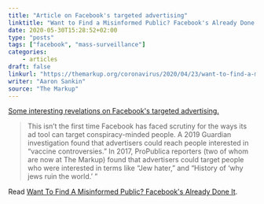 ```yaml
---
title: "Article on Facebook's targeted advertising"
linktitle: "Want to Find a Misinformed Public? Facebook's Already Done It"
date: 2020-05-30T15:28:52+02:00
type: "posts"
tags: ["facebook", "mass-surveillance"]
categories:
    - articles
draft: false
linkurl: "https://themarkup.org/coronavirus/2020/04/23/want-to-find-a-misinformed-public-facebooks-already-done-it"
writer: "Aaron Sankin"
source: "The Markup"
---
```


[Some interesting revelations on Facebook's targeted advertising.](https://themarkup.org/coronavirus/2020/04/23/want-to-find-a-misinformed-public-facebooks-already-done-it)

<!--more--> 

> This isn’t the first time Facebook has faced scrutiny for the ways its ad tool can target conspiracy-minded people. A 2019 Guardian investigation found that advertisers could reach people interested in “vaccine controversies.” In 2017, ProPublica reporters (two of whom are now at The Markup) found that advertisers could target people who were interested in terms like “Jew hater,” and “History of ‘why jews ruin the world.’ ” 

Read [Want To Find A Misinformed Public? Facebook's Already Done It](https://themarkup.org/coronavirus/2020/04/23/want-to-find-a-misinformed-public-facebooks-already-done-it).
